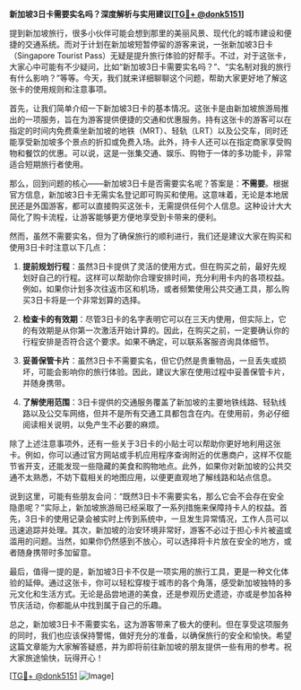 **新加坡3日卡需要实名吗？深度解析与实用建议[[TG💪+ @donk5151](https://t.me/s/donk5151)]**

提到新加坡旅行，很多小伙伴可能会想到那里的美丽风景、现代化的城市建设和便捷的交通系统。而对于计划在新加坡短暂停留的游客来说，一张新加坡3日卡（Singapore Tourist Pass）无疑是提升旅行体验的好帮手。不过，对于这张卡，大家心中可能有不少疑问，比如“新加坡3日卡需要实名吗？”、“实名制对我的旅行有什么影响？”等等。今天，我们就来详细聊聊这个问题，帮助大家更好地了解这张卡的使用规则和注意事项。

首先，让我们简单介绍一下新加坡3日卡的基本情况。这张卡是由新加坡旅游局推出的一项服务，旨在为游客提供便捷的交通和优惠服务。持有这张卡的游客可以在指定的时间内免费乘坐新加坡的地铁（MRT）、轻轨（LRT）以及公交车，同时还能享受新加坡多个景点的折扣或免费入场。此外，持卡人还可以在指定商家享受购物和餐饮的优惠。可以说，这是一张集交通、娱乐、购物于一体的多功能卡，非常适合短期旅行者使用。

那么，回到问题的核心——新加坡3日卡是否需要实名呢？答案是：**不需要**。根据官方信息，新加坡3日卡无需实名登记即可购买和使用。这意味着，无论是本地居民还是外国游客，都可以直接购买这张卡，无需提供任何个人信息。这种设计大大简化了购卡流程，让游客能够更方便地享受到卡带来的便利。

然而，虽然不需要实名，但为了确保旅行的顺利进行，我们还是建议大家在购买和使用3日卡时注意以下几点：

1. **提前规划行程**：虽然3日卡提供了灵活的使用方式，但在购买之前，最好先规划好自己的行程。这样可以帮助你合理安排时间，充分利用卡内的各项权益。例如，如果你计划多次往返市区和机场，或者频繁使用公共交通工具，那么购买3日卡将是一个非常划算的选择。

2. **检查卡的有效期**：尽管3日卡的名字表明它可以在三天内使用，但实际上，它的有效期是从你第一次激活开始计算的。因此，在购买之前，一定要确认你的行程安排是否符合这个要求。如果不确定，可以联系客服咨询具体细节。

3. **妥善保管卡片**：虽然3日卡不需要实名，但它仍然是贵重物品，一旦丢失或损坏，可能会影响你的旅行体验。因此，建议大家在使用过程中妥善保管卡片，并随身携带。

4. **了解使用范围**：3日卡提供的交通服务覆盖了新加坡的主要地铁线路、轻轨线路以及公交车网络，但并不是所有交通工具都包含在内。在使用前，务必仔细阅读相关说明，以免产生不必要的麻烦。

除了上述注意事项外，还有一些关于3日卡的小贴士可以帮助你更好地利用这张卡。例如，你可以通过官方网站或手机应用程序查询附近的优惠商户，这样不仅能节省开支，还能发现一些隐藏的美食和购物地点。此外，如果你对新加坡的公共交通不太熟悉，不妨下载相关的地图应用，以便更直观地了解线路和站点信息。

说到这里，可能有些朋友会问：“既然3日卡不需要实名，那么它会不会存在安全隐患呢？”实际上，新加坡旅游局已经采取了一系列措施来保障持卡人的权益。首先，3日卡的使用记录会被实时上传到系统中，一旦发生异常情况，工作人员可以迅速追踪并处理。其次，新加坡的治安环境非常好，游客不必过于担心卡片被盗或滥用的问题。当然，如果你仍然感到不放心，可以选择将卡片放在安全的地方，或者随身携带时多加留意。

最后，值得一提的是，新加坡3日卡不仅是一项实用的旅行工具，更是一种文化体验的延伸。通过这张卡，你可以轻松穿梭于城市的各个角落，感受新加坡独特的多元文化和生活方式。无论是品尝地道的美食，还是参观历史遗迹，亦或是参加各种节庆活动，你都能从中找到属于自己的乐趣。

总之，新加坡3日卡不需要实名，这为游客带来了极大的便利。但在享受这项服务的同时，我们也应该保持警惕，做好充分的准备，以确保旅行的安全和愉快。希望这篇文章能为大家解答疑惑，并为即将前往新加坡的朋友提供一些有用的参考。祝大家旅途愉快，玩得开心！

[[TG💪+ @donk5151](https://t.me/s/donk5151) ![Image](https://i.postimg.cc/rwNCRYN7/Snipaste-2025-04-30-17-27-05.png)]